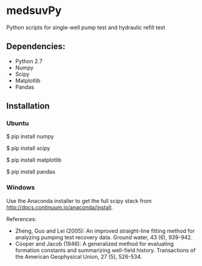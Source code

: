 # medsuvPy
Python scripts for single-well pump test and hydraulic refill test

## Dependencies:
- Python 2.7
- Numpy
- Scipy
- Matplotlib
- Pandas

## Installation 
### Ubuntu
$ pip install numpy

$ pip install scipy

$ pip install matplotlib

$ pip install pandas

### Windows
Use the Anaconda installer to get the full scipy stack from http://docs.continuum.io/anaconda/install.

References:
- Zheng, Guo and Lei (2005): An improved straight-line fitting method for analyzing pumping test recovery data. Ground water, 43 (6), 939-942.
- Cooper and Jacob (1946): A generalized method for evaluating formation constants and summarizing well-field history. Transactions of the American Geophysical Union, 27 (5), 526-534.

